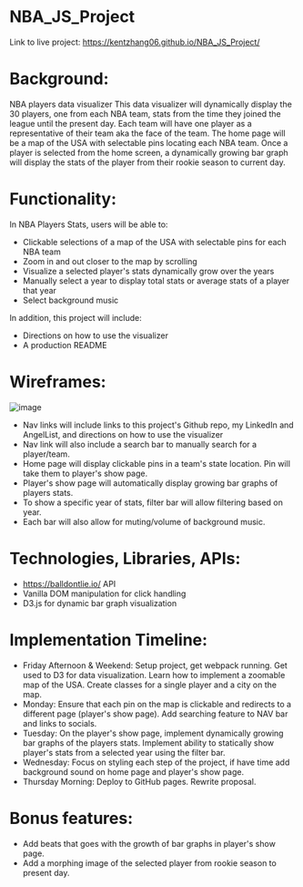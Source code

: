 # NBA_JS_Project
Link to live project:
https://kentzhang06.github.io/NBA_JS_Project/

# Background:

NBA players data visualizer
This data visualizer will dynamically display the 30 players, one from each NBA team, stats from the time they joined the league until the present day.
Each team will have one player as a representative of their team aka the face of the team. The home page will be a map of the USA with selectable pins locating each NBA team.
Once a player is selected from the home screen, a dynamically growing bar graph will display the stats of the player from their rookie season to current day.

# Functionality:
In NBA Players Stats, users will be able to:

- Clickable selections of a map of the USA with selectable pins for each NBA team
- Zoom in and out closer to the map by scrolling
- Visualize a selected player's stats dynamically grow over the years
- Manually select a year to display total stats or average stats of a player that year
- Select background music

In addition, this project will include:
- Directions on how to use the visualizer
- A production README

# Wireframes:
![image](https://user-images.githubusercontent.com/44277861/131954838-8a682d7b-c7f2-40b9-b7f3-afedff0b1542.png)

- Nav links will include links to this project's Github repo, my LinkedIn and AngelList, and directions on how to use the visualizer
- Nav link will also include a search bar to manually search for a player/team.
- Home page will display clickable pins in a team's state location. Pin will take them to player's show page.
- Player's show page will automatically display growing bar graphs of players stats.
- To show a specific year of stats, filter bar will allow filtering based on year.
- Each bar will also allow for muting/volume of background music.

# Technologies, Libraries, APIs:
- https://balldontlie.io/ API
- Vanilla DOM manipulation for click handling
- D3.js for dynamic bar graph visualization

# Implementation Timeline:
-  Friday Afternoon & Weekend: Setup project, get webpack running. Get used to D3 for data visualization. Learn how to implement a zoomable map of the USA. Create classes for a single player and a city on the map.
- Monday: Ensure that each pin on the map is clickable and redirects to a different page (player's show page). Add searching feature to NAV bar and links to socials.
- Tuesday: On the player's show page, implement dynamically growing bar graphs of the players stats. Implement ability to statically show player's stats from a selected year using the filter bar.
- Wednesday: Focus on styling each step of the project, if have time add background sound on home page and player's show page.
- Thursday Morning: Deploy to GitHub pages. Rewrite proposal.

# Bonus features:
- Add beats that goes with the growth of bar graphs in player's show page.
- Add a morphing image of the selected player from rookie season to present day.


